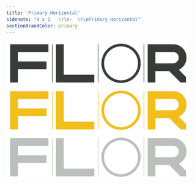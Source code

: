 ```yaml
---
title: 'Primary Horizontal'
sidenote: "4 x 1   \r\n-  \r\nPrimary Horizontal"
sectionBrandColor: primary
---
```


[![](Primary-Horizontal---Black-2.png)](Primary%20Horizontal%20-%20Black.eps)  
[![](Primary-Horizontal---Yellow.png)](Primary%20Horizontal%20-%20Yellow.eps)  
[![](Primary-Horizontal---Gray.png)](Primary%20Horizontal%20-%20Gray.eps)